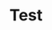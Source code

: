 ---
title: "Test"
passing_percentage: 70
questions:
    - id: "q1"
      text: "Which of the following Linux kernel features makes running a process in isolation possible?"
      type: "single-answer"
      marks: 2
      options:
        - id: "a"
          text: "virtualspace"
        - id: "b"
          text: "userspace"
        - id: "c"
          text: "namespace"
          is_correct: true
        - id: "d"
          text: "containerspace"

    - id: "q2"
      text: "Docker Hub is a type of ___________."
      type: "single-answer"
      marks: 2
      options:
        - id: "a"
          text: "Repository"
        - id: "b"
          text: "SCM (Supply Chain Management)"
        - id: "c"
          text: "Orchestration engine"
        - id: "d"
          text: "Registry"
          is_correct: true


    - id: "q3"
      text: "Which of the following features are provided by Kubernetes directly?"
      type: "multiple-answer"
      marks: 2
      options:
        - id: "a"
          text: "Service mesh"
        - id: "b"
          text: "Availability"
          is_correct: true
        - id: "c"
          text: "Networking"
        - id: "d"
          text: "Scalability"
          is_correct: true
    
    - id: "q4"
      text: "Which of the following statements is correct?"
      type: "single-answer"
      marks: 2
      options:
        - id: "a"
          text: "Kubernetes is NOT an container orchestration tool"
        - id: "b"
          text: "Kubernetes is NOT a programming language used for developing cloud native applications"
          is_correct: true
        - id: "c"
          text: "Kubernetes is NOT an open source platform for automating deployment, scaling, and operations of application container"
        - id: "d"
          text: "Kubernetes is NOT a system for managing containerized applications across multiple hosts"

layout: "test"
type: "test"
---